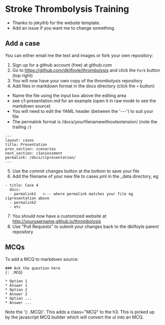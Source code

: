 # Stroke Thrombolysis Training

* Thanks to jekyllrb for the website template.
* Add an issue if you want me to change something.

## Add a case

You can either email me the text and images or fork your own repository:

1. Sign up for a github account (free) at github.com
2. Go to https://github.com/dkilfoyle/thrombolysis and click the `Fork` button (top right)
3. You will now have your own copy of the thrombolysis repository
4. Add files in markdown format in the docs directory (click the `+` button)
  * Name the file using the input box above the editing area
  * see c1-presentation.md for an example (open it in raw mode to see the markdown source)
  * You will need to edit the YAML header (between the '---') to suit your file
  * The permalink format is /docs/yourfilenamewithoutextension/ (note the trailing `/`)

  ```
  ---
  layout: cases
  title: Presentation
  prev_section: scenarios
  next_section: c1assessment
  permalink: /docs/c1presentation/
  ---
```

5. Use the commit changes button at the bottom to save your file
6. Add the filename of your new file to cases.yml in the _data directory, eg

 ```
 - title: Case 4
   docs:
   - permalink1   <--- where permalink matches your file eg c1presentation above
   - permalink2
   - etc
 ```
7. You should now have a customized website at http://yourusername.github.io/thrombolysis
8. Use "Pull Requests" to submit your changes back to the dkilfoyle parent repository

## MCQs

To add a MCQ to markdown source:

```
### Ask the question here
{: .MCQ}

* Option 1
* Answer 1
* Option 2
* Answer 2
* Option ...
* Answer ...
```

Note the '{: .MCQ}'. This adds a class="MCQ" to the h3.
This is picked up by the javascript MCQ builder which will convert the ul into an MCQ.
